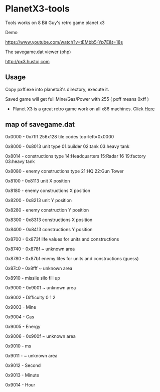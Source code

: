 # PlanetX3-tools
Tools works on 8 Bit Guy's retro game planet x3

Demo

https://www.youtube.com/watch?v=tEMbb5-Yp7E&t=18s

The savegame.dat viewer (php)

http://px3.hustoj.com


Usage
--

Copy pxff.exe into planetx3's directory, execute it.

Saved game will get full Mine/Gas/Power with 255 ( pxff means 0xff )


* Planet X3 is a great retro game work on all x86 machines. Click [Here](http://www.the8bitguy.com/product/planet-x3-for-ms-dos-computers/)


map of savegame.dat
--

0x0000 - 0x7fff  256x128 tile codes top-left=0x0000

0x8000 - 0x8013  unit type 01:builder 02:tank 03:heavy tank

0x8014 - constructions type 14:Headquarters 15:Radar 16 19:factory 03:heavy tank

0x8080 - enemy constructions type  21:HQ 22:Gun Tower

0x8100 - 0x8113  unit X position

0x8180 -         enemy constructions X position

0x8200 - 0x8213  unit Y position

0x8280 -         enemy construction Y position

0x8300 - 0x8313  constructions X position

0x8400 - 0x8413  constructions Y position

0x8700 - 0x873f  life values for units and constructions

0x8740 - 0x876f  ~ unknown area

0x8780 - 0x87bf  enemy lifes for units and constructions (guess)

0x87c0 - 0x8fff  ~ unknown area

0x8910 - missile silo fill up

0x9000 - 0x9001  ~ unknown area

0x9002 -           Difficulty 0 1 2

0x9003 -           Mine

0x9004 -           Gas

0x9005 -           Energy

0x9006 - 0x900f ~ unknown area

0x9010 -          ms

0x9011 -        ~ unknown area

0x9012 -          Second

0x9013 -          Minute

0x9014 -          Hour

